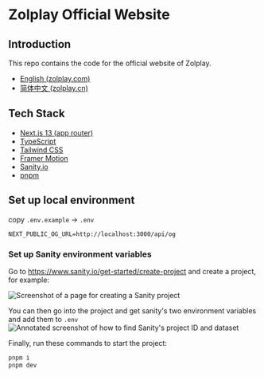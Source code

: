 # Zolplay Official Website

## Introduction

This repo contains the code for the official website of Zolplay.

- [English (zolplay.com)](https://zolplay.com)
- [简体中文 (zolplay.cn)](https://zolplay.cn)

## Tech Stack

- [Next.js 13 (app router)](https://nextjs.org/)
- [TypeScript](https://www.typescriptlang.org/)
- [Tailwind CSS](https://tailwindcss.com/)
- [Framer Motion](https://www.framer.com/motion/)
- [Sanity.io](https://www.sanity.io/)
- [pnpm](https://pnpm.io/)

## Set up local environment

copy `.env.example` -> `.env`

```env
NEXT_PUBLIC_OG_URL=http://localhost:3000/api/og
```

### Set up Sanity environment variables

Go to https://www.sanity.io/get-started/create-project and create a project, for example:

![Screenshot of a page for creating a Sanity project](./.github/sanity-guide-01.png)

You can then go into the project and get sanity's two environment variables and add them to `.env`
![Annotated screenshot of how to find Sanity's project ID and dataset](./.github/sanity-guide-02.png)

Finally, run these commands to start the project:

```bash
pnpm i
pnpm dev
```
